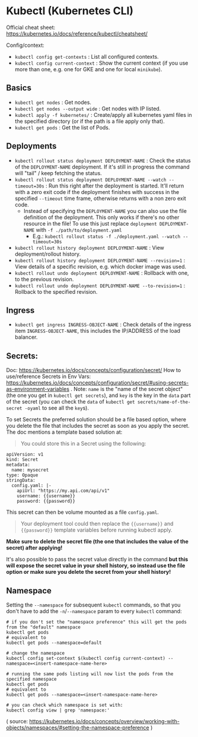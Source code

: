 # Kubectl (Kubernetes CLI)

Official cheat sheet: https://kubernetes.io/docs/reference/kubectl/cheatsheet/

Config/context:

- `kubectl config get-contexts` : List all configured contexts.
- `kubectl config current-context` : Show the current context (if you use more than one, e.g. one for GKE and one for local `minikube`).

## Basics

- `kubectl get nodes` : Get nodes.
- `kubectl get nodes --output wide` : Get nodes with IP listed.
- `kubectl apply -f kubernetes/` : Create/apply all kubernetes yaml files in the specified directory (or if the path is a file apply only that).
- `kubectl get pods` : Get the list of Pods.

## Deployments

- `kubectl rollout status deployment DEPLOYMENT-NAME` : Check the status of the `DEPLOYMENT-NAME` deployment. If it's still in progress the command will "tail" / keep fetching the status.
- `kubectl rollout status deployment DEPLOYMENT-NAME --watch --timeout=30s` : Run this right after the deployment is started. It'll return with a zero exit code if the deployment finishes with success in the specified `--timeout` time frame, otherwise returns with a non zero exit code.
  - Instead of specifying the `DEPLOYMENT-NAME` you can also use the file definition of the deployment. This only works if there's no other resource in the file! To use this just replace `deployment DEPLOYMENT-NAME` with `-f ./path/to/deployment.yaml`
    - E.g.: `kubectl rollout status -f ./deployment.yaml --watch --timeout=30s`
- `kubectl rollout history deployment DEPLOYMENT-NAME` : View deployment/rollout history.
- `kubectl rollout history deployment DEPLOYMENT-NAME --revision=1` : View details of a specific revision, e.g. which docker image was used.
- `kubectl rollout undo deployment DEPLOYMENT-NAME` : Rollback with one, to the previous revision.
- `kubectl rollout undo deployment DEPLOYMENT-NAME --to-revision=1` : Rollback to the specified revision.

## Ingress

- `kubectl get ingress INGRESS-OBJECT-NAME` : Check details of the ingress item `INGRESS-OBJECT-NAME`, this includes the IP/ADDRESS of the load balancer.

## Secrets:

Doc: https://kubernetes.io/docs/concepts/configuration/secret/
How to use/reference Secrets in Env Vars: https://kubernetes.io/docs/concepts/configuration/secret/#using-secrets-as-environment-variables . Note: `name` is the "name of the secret object" (the one you get in `kubectl get secrets`), and `key` is the key in the `data` part of the secret (you can check the `data` of `kubectl get secrets/name-of-the-secret -oyaml` to see all the `key`s).

To set Secrets the preferred solution should be a file based option, where you delete the file that includes the secret as soon as you apply the secret. The doc mentions a template based solution at:
  
> You could store this in a Secret using the following:

```
apiVersion: v1
kind: Secret
metadata:
  name: mysecret
type: Opaque
stringData:
  config.yaml: |-
    apiUrl: "https://my.api.com/api/v1"
    username: {{username}}
    password: {{password}}
```

This secret can then be volume mounted as a file `config.yaml`.

> Your deployment tool could then replace the `{{username}}` and `{{password}}` template variables before running kubectl apply.

**Make sure to delete the secret file (the one that includes the value of the secret) after applying!**

It's also possible to pass the secret value directly in the command **but this will expose the secret value in your shell history, so instead use the file option or make sure you delete the secret from your shell history!**


## Namespace

Setting the `--namespace` for subsequent `kubectl` commands, so that you don't have to add the `-n`/`--namespace` param to every `kubectl` command:

```shell
# if you don't set the "namespace preference" this will get the pods from the "default" namespace
kubectl get pods
# equivalent to
kubectl get pods --namespace=default

# change the namespace
kubectl config set-context $(kubectl config current-context) --namespace=<insert-namespace-name-here>

# running the same pods listing will now list the pods from the specified namespace
kubectl get pods
# equivalent to
kubectl get pods --namespace=<insert-namespace-name-here>

# you can check which namespace is set with:
kubectl config view | grep 'namespace:'
```

( source: https://kubernetes.io/docs/concepts/overview/working-with-objects/namespaces/#setting-the-namespace-preference )
